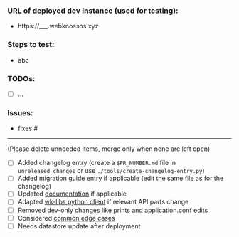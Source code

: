 ### URL of deployed dev instance (used for testing):
- https://___.webknossos.xyz

### Steps to test:
- abc

### TODOs:
- [ ] ...

### Issues:
- fixes #

------
(Please delete unneeded items, merge only when none are left open)
- [ ] Added changelog entry (create a `$PR_NUMBER.md` file in `unreleased_changes` or use `./tools/create-changelog-entry.py`)
- [ ] Added migration guide entry if applicable (edit the same file as for the changelog)
- [ ] Updated [documentation](../blob/master/docs) if applicable
- [ ] Adapted [wk-libs python client](https://github.com/scalableminds/webknossos-libs/tree/master/webknossos/webknossos/client) if relevant API parts change
- [ ] Removed dev-only changes like prints and application.conf edits
- [ ] Considered [common edge cases](../blob/master/.github/common_edge_cases.md)
- [ ] Needs datastore update after deployment
